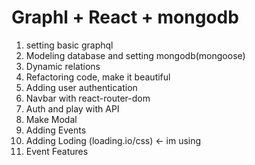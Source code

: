 # Graphl + React + mongodb

1.  setting basic graphql
2.  Modeling database and setting mongodb(mongoose)
3.  Dynamic relations
4.  Refactoring code, make it beautiful
5.  Adding user authentication
6.  Navbar with react-router-dom
7.  Auth and play with API
8.  Make Modal
9.  Adding Events
10. Adding Loding (loading.io/css) <- im using
11. Event Features
